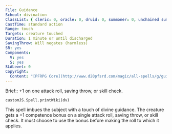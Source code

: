 ```yaml
---
File: Guidance
School: divination
ClassList: { cleric: 0, oracle: 0, druid: 0, summoner: 0, unchained summoner: 0, witch: 0, inquisitor: 0, medium: 0 }
CastTime: standard action
Range: touch
Targets: creature touched
Duration: 1 minute or until discharged
SavingThrow: Will negates (harmless)
SR: yes
Components:
  V: yes
  S: yes
SLALevel: 0
Copyright:
  Content: "[PFRPG Core](http://www.d20pfsrd.com/magic/all-spells/g/guidance)"
---
```

Brief:: +1 on one attack roll, saving throw, or skill check.

```dataviewjs
customJS.Spell.printWiki(dv)
```

This spell imbues the subject with a touch of divine guidance.  The creature gets a +1 competence bonus on a single attack roll, saving throw, or skill check. It must choose to use the bonus before making the roll to which it applies.
